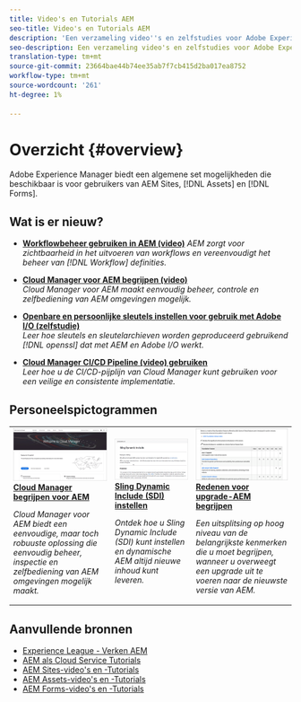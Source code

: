 ```yaml
---
title: Video's en Tutorials AEM
seo-title: Video's en Tutorials AEM
description: 'Een verzameling video''s en zelfstudies voor Adobe Experience Manager Foundation. '
seo-description: Een verzameling video's en zelfstudies voor Adobe Experience Manager Foundation
translation-type: tm+mt
source-git-commit: 23664bae44b74ee35ab7f7cb415d2ba017ea8752
workflow-type: tm+mt
source-wordcount: '261'
ht-degree: 1%

---
```



# Overzicht {#overview}

Adobe Experience Manager biedt een algemene set mogelijkheden die beschikbaar is voor gebruikers van AEM Sites, [!DNL Assets] en [!DNL Forms].

## Wat is er nieuw?

* **[Workflowbeheer gebruiken in AEM (video)](./workflow/use-workflow-management.md)**
   *AEM zorgt voor zichtbaarheid in het uitvoeren van workflows en vereenvoudigt het beheer van  [!DNL Workflow] definities.*

* **[Cloud Manager voor AEM begrijpen (video)](./cloud-manager/understand-cloud-manager-for-aem.md)**\
   *Cloud Manager voor AEM maakt eenvoudig beheer, controle en zelfbediening van AEM omgevingen mogelijk.*

* **[Openbare en persoonlijke sleutels instellen voor gebruik met Adobe I/O (zelfstudie)](./authentication/set-up-public-private-keys-for-use-with-aem-and-adobe-io.md)**\
   *Leer hoe sleutels en sleutelarchieven worden geproduceerd gebruikend  [!DNL openssl] dat met AEM en Adobe I/O werkt.*

* **[Cloud Manager CI/CD Pipeline (video) gebruiken](./cloud-manager/use-the-cicd-pipeline-in-cloud-manager-for-aem.md)**\
   *Leer hoe u de CI/CD-pijplijn van Cloud Manager kunt gebruiken voor een veilige en consistente implementatie.*

## Personeelspictogrammen

<table>
<tr>
  <td>
    <a href="./cloud-manager/understand-cloud-manager-for-aem.md">
    <img alt="Cloud Manager begrijpen voor AEM" src="./cloud-manager/assets/understand-cloud-manager-for-aem/thumbnail.png" />
    </a>
    <div>
     <a href="./cloud-manager/understand-cloud-manager-for-aem.md">
    <strong>Cloud Manager begrijpen voor AEM</strong>
    </a>
    </div>
    <p>
    <em>Cloud Manager voor AEM biedt een eenvoudige, maar toch robuuste oplossing die eenvoudig beheer, inspectie en zelfbediening van AEM omgevingen mogelijk maakt.</em>
    <p>
  </td>
   <td>
    <a href="./development/set-up-sling-dynamic-include.md">
    <img alt="Sling Dynamic Include (SDI) instellen" src="./development/assets/set-up-sling-dynamic-include/thumbnail.png" />
    </a>
     <div>
     <a href="./development/set-up-sling-dynamic-include.md">
    <strong>Sling Dynamic Include (SDI) instellen</strong>
    </a>
    </div>
    <p>
    <em>Ontdek hoe u Sling Dynamic Include (SDI) kunt instellen en dynamische AEM altijd nieuwe inhoud kunt leveren.</em>
    <p>
  </td>
  <td>
    <a href="./administration/understand-reasons-to-upgrade.md">
    <img alt="Redenen voor upgrade-AEM begrijpen" src="./administration/assets/understand-reasons-to-upgrade/thumbnail.png" />
    </a>
    <div>
    <a href="./administration/understand-reasons-to-upgrade.md">
    <strong>Redenen voor upgrade-AEM begrijpen</strong>
    </a>
    </div>
    <p>
    <em>Een uitsplitsing op hoog niveau van de belangrijkste kenmerken die u moet begrijpen, wanneer u overweegt een upgrade uit te voeren naar de nieuwste versie van AEM.</em>
    </p>
  </td>
</tr>
</table>

## Aanvullende bronnen

* [Experience League - Verken AEM](https://experienceleague.adobe.com/#recommended/solutions/experience-manager)
* [AEM als Cloud Service Tutorials](/help/cloud-service/overview.md)
* [AEM Sites-video&#39;s en -Tutorials](/help/sites/overview.md)
* [AEM Assets-video&#39;s en -Tutorials](/help/assets/overview.md)
* [AEM Forms-video&#39;s en -Tutorials](/help/forms/overview.md)
